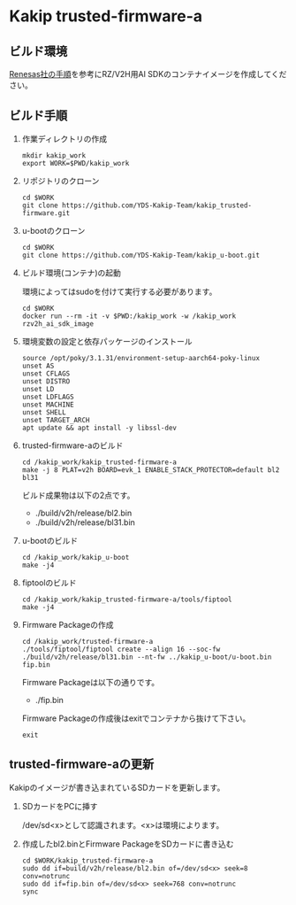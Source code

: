 # Kakip trusted-firmware-a

## ビルド環境

[Renesas社の手順](https://renesas-rz.github.io/rzv_ai_sdk/5.00/getting_started.html)を参考にRZ/V2H用AI SDKのコンテナイメージを作成してください。

## ビルド手順

1. 作業ディレクトリの作成

    ```
    mkdir kakip_work
    export WORK=$PWD/kakip_work
    ```

2. リポジトリのクローン
    ```
    cd $WORK
    git clone https://github.com/YDS-Kakip-Team/kakip_trusted-firmware.git
    ```

3. u-bootのクローン
    ```
    cd $WORK
    git clone https://github.com/YDS-Kakip-Team/kakip_u-boot.git
    ```

4. ビルド環境(コンテナ)の起動

    環境によってはsudoを付けて実行する必要があります。

    ```
    cd $WORK
    docker run --rm -it -v $PWD:/kakip_work -w /kakip_work rzv2h_ai_sdk_image
    ```

5. 環境変数の設定と依存パッケージのインストール

    ```
    source /opt/poky/3.1.31/environment-setup-aarch64-poky-linux
	unset AS
    unset CFLAGS
    unset DISTRO
    unset LD
    unset LDFLAGS
    unset MACHINE
    unset SHELL
    unset TARGET_ARCH
    apt update && apt install -y libssl-dev
	```

6. trusted-firmware-aのビルド

    ```
    cd /kakip_work/kakip_trusted-firmware-a
    make -j 8 PLAT=v2h BOARD=evk_1 ENABLE_STACK_PROTECTOR=default bl2 bl31
    ```
    ビルド成果物は以下の2点です。
    - ./build/v2h/release/bl2.bin
    - ./build/v2h/release/bl31.bin

7. u-bootのビルド

    ```
    cd /kakip_work/kakip_u-boot
    make -j4
    ```

8. fiptoolのビルド

    ```
    cd /kakip_work/kakip_trusted-firmware-a/tools/fiptool
    make -j4
    ```

9. Firmware Packageの作成
    
    ```
    cd /kakip_work/trusted-firmware-a
    ./tools/fiptool/fiptool create --align 16 --soc-fw ./build/v2h/release/bl31.bin --nt-fw ../kakip_u-boot/u-boot.bin fip.bin
    ```

    Firmware Packageは以下の通りです。

    - ./fip.bin

    Firmware Packageの作成後はexitでコンテナから抜けて下さい。

    ```
    exit
    ```
## trusted-firmware-aの更新

Kakipのイメージが書き込まれているSDカードを更新します。

1. SDカードをPCに挿す

    /dev/sd\<x>として認識されます。\<x>は環境によります。

2. 作成したbl2.binとFirmware PackageをSDカードに書き込む

    ```
    cd $WORK/kakip_trusted-firmware-a
    sudo dd if=build/v2h/release/bl2.bin of=/dev/sd<x> seek=8 conv=notrunc
    sudo dd if=fip.bin of=/dev/sd<x> seek=768 conv=notrunc
    sync
    ```
